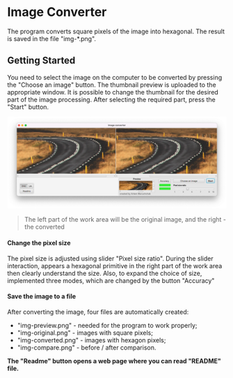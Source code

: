 # Image Converter
 The program converts square pixels of the image into hexagonal. The result is saved in the file "img-*.png".
## Getting Started
 You need to select the image on the computer to be converted by pressing the "Choose an image" button.
 The thumbnail preview is uploaded to the appropriate window. It is possible to change the thumbnail for the desired part of the image processing.
 After selecting the required part, press the "Start" button.
 
 ![This is an image](/picProgram.png)
 
> The left part of the work area will be the original image, and the right - the converted

#### Change the pixel size
The pixel size is adjusted using slider "Pixel size ratio".
During the slider interaction, appears a hexagonal primitive in the right part of the work area then clearly understand the size.
Also, to expand the choice of size, implemented three modes, which are changed by the button "Accuracy"

#### Save the image to a file
After converting the image, four files are automatically created:
* "img-preview.png" - needed for the program to work properly;
* "img-original.png" - images with square pixels;
* "img-converted.png" - images with hexagon pixels;
* "img-compare.png" - before / after comparison.

**The "Readme" button opens a web page where you can read "README" file.**

